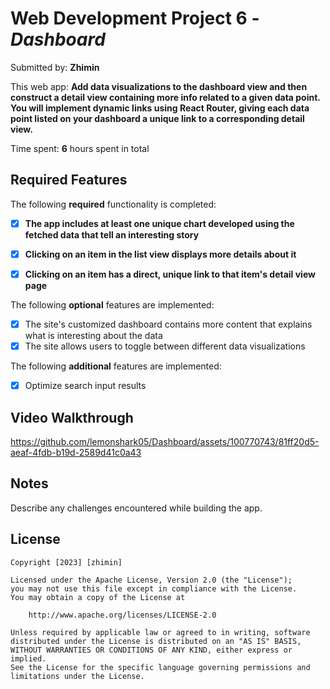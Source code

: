 # Web Development Project 6 - *Dashboard*

Submitted by: **Zhimin**

This web app: **Add data visualizations to the dashboard view and then construct a detail view containing more info related to a given data point. You will implement dynamic links using React Router, giving each data point listed on your dashboard a unique link to a corresponding detail view.**

Time spent: **6** hours spent in total

## Required Features

The following **required** functionality is completed:

- [x] **The app includes at least one unique chart developed using the fetched data that tell an interesting story**
- [x] **Clicking on an item in the list view displays more details about it**
- [x] **Clicking on an item has a direct, unique link to that item's detail view page**


The following **optional** features are implemented:

- [x] The site's customized dashboard contains more content that explains what is interesting about the data
- [x] The site allows users to toggle between different data visualizations

The following **additional** features are implemented:

* [x] Optimize search input results
## Video Walkthrough

https://github.com/lemonshark05/Dashboard/assets/100770743/81ff20d5-aeaf-4fdb-b19d-2589d41c0a43

## Notes

Describe any challenges encountered while building the app.

## License

    Copyright [2023] [zhimin]

    Licensed under the Apache License, Version 2.0 (the "License");
    you may not use this file except in compliance with the License.
    You may obtain a copy of the License at

        http://www.apache.org/licenses/LICENSE-2.0

    Unless required by applicable law or agreed to in writing, software
    distributed under the License is distributed on an "AS IS" BASIS,
    WITHOUT WARRANTIES OR CONDITIONS OF ANY KIND, either express or implied.
    See the License for the specific language governing permissions and
    limitations under the License.
